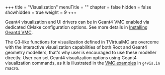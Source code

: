 +++
title = "Visualization"
menuTitle = ""
chapter = false
hidden = false
showhidden = true
weight = 9
+++

Geant4 visualization and UI drivers can be in Geant4 VMC enabled via dedicated CMake configuration options. See more details in [Installing Geant4 VMC](/installation/geant4_vmc/).

The G3-like functions for visualization defined in TVirtualMC are overcome with the interactive visualization capabilities of both Root and Geant4 geometry modellers, that's why user is encouraged to use these modeller directly. User can set Geant4 visualization options using Geant4 visualization commands, as it is illustrated in the [VMC examples](http://ivana.home.cern.ch/ivana/examples_html/index.html) in `g4vis.in` macro.


